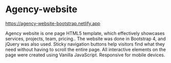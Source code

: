 # Agency-website
https://agency-website-bootstrap.netlify.app

Agency website is one page HTML5 template, which effectively showcases services, projects, team, pricing.. 
The website was done in Bootstrap 4, and jQuery was also used.
Sticky navigation buttons help visitors find what they need without having to scroll the entire page. 
All interactive elements on the page were created using Vanilla JavaScript.
Responsive for mobile devices.
